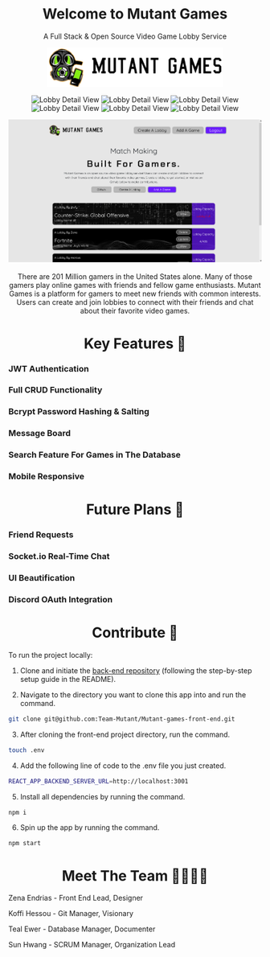 <h1 align="center">Welcome to Mutant Games</h1>
<p align="center"> A Full Stack & Open Source Video Game Lobby Service </p>
<p align="center">
  <img alt="Lobby Detail View" src="./src/images/logo.png"  width="350px">
</p>
<p align="center">
<img alt="Lobby Detail View" src="https://img.shields.io/badge/React-20232A?style=for-the-badge&logo=react&logoColor=61DAFB">
<img alt="Lobby Detail View" src="https://img.shields.io/badge/Express.js-000000?style=for-the-badge&logo=express&logoColor=white">
<img alt="Lobby Detail View" src="https://img.shields.io/badge/MongoDB-4EA94B?style=for-the-badge&logo=mongodb&logoColor=white">
<img alt="Lobby Detail View" src="https://img.shields.io/badge/JavaScript-323330?style=for-the-badge&logo=javascript&logoColor=F7DF1">
<img alt="Lobby Detail View" src="https://img.shields.io/badge/npm-CB3837?style=for-the-badge&logo=npm&logoColor=whit">
  <img alt="Lobby Detail View" src="https://img.shields.io/badge/JWT-000000?style=for-the-badge&logo=JSON%20web%20tokens&logoColor=whit">
</p>
<p align="center">
  <img alt="Lobby Detail View" src="./src/images/Mutant_Games_Smaller_Desktop.png"  width="600px">
</p>

<p align="center">There are 201 Million gamers in the United States alone. Many of those gamers play online games with friends and fellow game enthusiasts. Mutant Games is a platform for gamers to meet new friends with common interests. Users can create and join lobbies to connect with their friends and chat about their favorite video games.
<p>

<h1 align="center">Key Features 🔑</h1>

<h3>JWT Authentication</h3>
<h3>Full CRUD Functionality</h3>
<h3>Bcrypt Password Hashing & Salting</h3>
<h3>Message Board</h3>
<h3>Search Feature For Games in The Database</h3>
<h3>Mobile Responsive</h3>

<h1 align="center">Future Plans 🏁</h1>
<h3>Friend Requests</h3>
<h3>Socket.io Real-Time Chat</h3>
<h3>UI Beautification</h3>
<h3>Discord OAuth Integration</h3>

<h1 align="center">Contribute 🤩</h1>


To run the project locally:

1. Clone and initiate the [back-end repository](https://github.com/Team-Mutant/Mutant-games-back-end) (following the step-by-step setup guide in the README).

2. Navigate to the directory you want to clone this app into and run the command.

 ```bash 
 git clone git@github.com:Team-Mutant/Mutant-games-front-end.git
 ```

3. After cloning the front-end project directory, run the command.

```bash
touch .env
```

4. Add the following line of code to the .env file you just created.

```bash
REACT_APP_BACKEND_SERVER_URL=http://localhost:3001
```

5. Install all dependencies by running the command.

```bash
npm i
```

6. Spin up the app by running the command.

```bash
npm start
```
<h1 align="center">Meet The Team 👨‍💼👩‍💼</h1>

Zena Endrias - Front End Lead, Designer

Koffi Hessou - Git Manager, Visionary

Teal Ewer - Database Manager, Documenter

Sun Hwang - SCRUM Manager, Organization Lead




